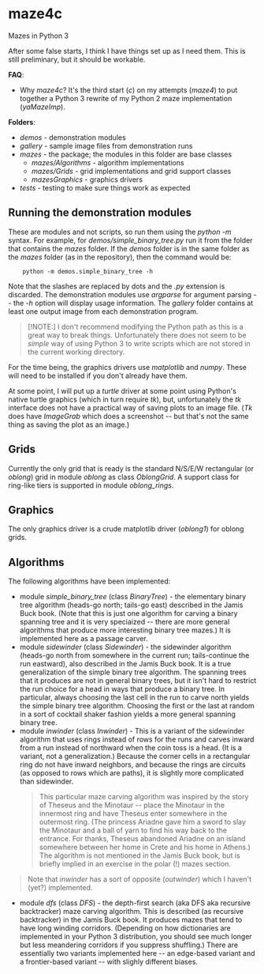 # maze4c
Mazes in Python 3

After some false starts, I think I have things set up as I need them.  This is still preliminary, but it should be workable.

**FAQ**:

*  Why *maze4c*? It's the third start (*c*) on my attempts (*maze4*) to put together a Python 3 rewrite of my Python 2 maze implementation (*yaMazeImp*).

**Folders**:

*  *demos* - demonstration modules
*  *gallery* - sample image files from demonstration runs
*  *mazes* - the package; the modules in this folder are base classes
    +  *mazes/Algorithms* - algorithm implementations
    +  *mazes/Grids* - grid implementations and grid support classes
    +  *mazesGraphics* - graphics drivers
*  *tests* - testing to make sure things work as expected

## Running the demonstration modules

These are modules and not scripts, so run them using the *python -m* syntax.
For example, for *demos/simple\_binary\_tree.py* run it from the folder that contains the *mazes* folder.  If the *demos* folder is in the same folder as the *mazes* folder (as in the repository), then the command would be:

```
    python -m demos.simple_binary_tree -h
```
Note that the slashes are replaced by dots and the *.py* extension is discarded.  The demonstration modules use *argparse* for argument parsing -- the *-h* option will display usage information.  The *gallery* folder contains at least one output image from each demonstration program.

> [!NOTE:]
> I don't recommend modifying the Python path as this is a great way to break things.  Unfortunately there does not seem to be *simple* way of using Python 3 to write scripts which are not stored in the current working directory.

For the time being, the graphics drivers use *matplotlib* and *numpy*.  These will need to be installed if you don't already have them.

At some point, I will put up a *turtle* driver at some point using Python's native turtle graphics (which in turn require *tk*), but, unfortunately the *tk* interface does not have a practical way of saving plots to an image file.  (*Tk* does have *ImageGrab* which does a screenshot -- but that's not the same thing as saving the plot as an image.)

## Grids

Currently the only grid that is ready is the standard N/S/E/W rectangular (or *oblong*) grid in module *oblong* as class *OblongGrid*.  A support class for ring-like tiers is supported in module *oblong\_rings*.

## Graphics

The only graphics driver is a crude matplotlib driver (*oblong1*) for oblong grids.

## Algorithms

The following algorithms have been implemented:
* module *simple\_binary\_tree* (class *BinaryTree*) - the elementary binary tree algorithm (heads-go north; tails-go east) described in the Jamis Buck book.  (Note that this is just one algorithm for carving a binary spanning tree and it is very speciaized -- there are more general algorithms that produce more interesting binary tree mazes.)  It is implemented here as a passage carver.
* module *sidewinder* (class *Sidewinder*) - the sidewinder algorithm (heads-go north from somewhere in the current run; tails-continue the run eastward), also described in the Jamis Buck book.  It is a true generalization of the simple binary tree algorithm.  The spanning trees that it produces are not in general binary trees, but it isn't hard to restrict the run choice for a head in ways that produce a binary tree.  In particular, always choosing the last cell in the run to carve north yields the simple binary tree algorithm.  Choosing the first or the last at random in a sort of cocktail shaker fashion yields a more general spanning binary tree.
* module *inwinder* (class *Inwinder*) - This is a variant of the sidewinder algorithm that uses rings instead of rows for the runs and carves inward from a run instead of northward when the coin toss is a head.  (It is a variant, not a generalization.)  Because the corner cells in a rectangular ring do not have inward neighbors, and because the rings are circuits (as opposed to rows which are paths), it is slightly more complicated than sidewinder.
  > This particular maze carving algorithm was inspired by the story of Theseus and the Minotaur -- place the Minotaur in the innermost ring and have Theseus enter somewhere in the outermost ring.  (The princess Ariadne gave him a sword to slay the Minotaur and a ball of yarn to find his way back to the entrance.  For thanks, Theseus abandoned Ariadne on an island somewhere between her home in Crete and his home in Athens.)  The algorithm is not mentioned in the Jamis Buck book, but is briefly implied in an exercise in the polar (!) mazes section.

 > Note that *inwinder* has a sort of opposite (*outwinder*) which I haven't (yet?) implemented.

* module *dfs* (class *DFS*) - the depth-first search (aka DFS aka recursive backtracker) maze carving algorithm.  This is described (as recursive backtracker) in the Jamis Buck book.  It produces mazes that tend to have long winding corridors.  (Depending on how dictionaries are implemented in your Python 3 distribution, you should see much longer but less meandering corridors if you suppress shuffling.)  There are essentially two variants implemented here -- an edge-based variant and a frontier-based variant -- with slighly different biases.